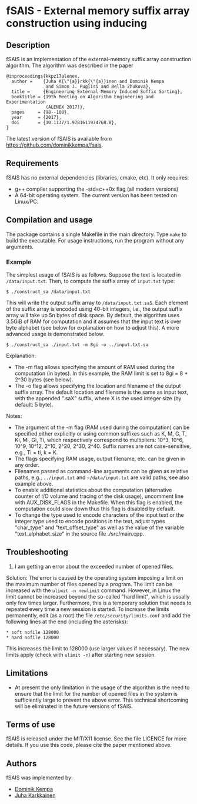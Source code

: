 fSAIS - External memory suffix array construction using inducing
================================================================


Description
-----------

fSAIS is an implementation of the external-memory suffix array
construction algorithm. The algorithm was described in the paper

    @inproceedings{kkpz17alenex,
      author =    {Juha K{\"{a}}rkk{\"{a}}inen and Dominik Kempa
                   and Simon J. Puglisi and Bella Zhukova},
      title =     {Engineering External Memory Induced Suffix Sorting},
      booktitle = {19th Meeting on Algorithm Engineering and Experimentation
                   (ALENEX 2017)},
      pages     = {98--108},
      year      = {2017},
      doi       = {10.1137/1.9781611974768.8},
    }

The latest version of fSAIS is available from
https://github.com/dominikkempa/fsais.



Requirements
------------

fSAIS has no external dependencies (libraries, cmake, etc).
It only requires:
- g++ compiler supporting the -std=c++0x flag (all modern versions)
- A 64-bit operating system. The current version has been tested
  on Linux/PC.



Compilation and usage
---------------------

The package contains a single Makefile in the main directory. Type
`make` to build the executable. For usage instructions, run the
program without any arguments.

### Example

The simplest usage of fSAIS is as follows. Suppose the text is located
in `/data/input.txt`. Then, to compute the suffix array of `input.txt`
type:

    $ ./construct_sa /data/input.txt


This will write the output suffix array to `/data/input.txt.sa5`. Each
element of the suffix array is encoded using 40-bit integers, i.e.,
the output suffix array will take up 5n bytes of disk space. By
default, the algorithm uses 3.5GiB of RAM for computation and it
assumes that the input text is over byte alphabet (see below for
explanation on how to adjust this). A more advanced usage is
demonstrated below.

    $ ./construct_sa ./input.txt -m 8gi -o ../input.txt.sa


Explanation:
- The -m flag allows specifying the amount of RAM used during the
  computation (in bytes). In this example, the RAM limit is set to 8gi
  = 8 * 2^30 bytes (see below).
- The -o flag allows specifying the location and filename of the
  output suffix array. The default location and filename is the same
  as input text, with the appended ".saX" suffix, where X is the used
  integer size (by default: 5 byte).

Notes:
- The argument of the -m flag (RAM used during the computation) can be
  specified either explicitly or using common suffixes such as K, M,
  G, T, Ki, Mi, Gi, Ti, which respectively correspond to multipliers:
  10^3, 10^6, 10^9, 10^12, 2^10, 2^20, 2^30, 2^40. Suffix names are
  not case-sensitive, e.g., Ti = ti, k = K.
- The flags specifying RAM usage, output filename, etc. can be given
  in any order.
- Filenames passed as command-line arguments can be given as relative
  paths, e.g., `../input.txt` and `~/data/input.txt` are valid paths,
  see also example above.
- To enable additional statistics about the computation (alternative
  counter of I/O volume and tracing of the disk usage), uncomment line
  with AUX_DISK_FLAGS in the Makefile. When this flag is enabled, the
  computation could slow down thus this flag is disabled by default.
- To change the type used to encode characters of the input text or
  the integer type used to encode positions in the text, adjust types
  "char_type" and "text_offset_type" as well as the value of the
  variable "text_alphabet_size" in the source file ./src/main.cpp.



Troubleshooting
---------------

1. I am getting an error about the exceeded number of opened files.

Solution: The error is caused by the operating system imposing a limit
on the maximum number of files opened by a program. The limit can be
increased with the `ulimit -n newlimit` command. However, in Linux the
limit cannot be increased beyond the so-called "hard limit", which is
usually only few times larger. Furthermore, this is a temporary
solution that needs to repeated every time a new session is
started. To increase the limits permanently, edit (as a root) the file
`/etc/security/limits.conf` and add the following lines at the end
(including the asterisks):


    * soft nofile 128000
    * hard nofile 128000


This increases the limit to 128000 (use larger values if necessary).
The new limits apply (check with `ulimit -n`) after starting new
session.



Limitations
-----------

- At present the only limitation in the usage of the algorithm is the
  need to ensure that the limit for the number of opened files in the
  system is sufficiently large to prevent the above error. This
  technical shortcoming will be eliminated in the future versions of
  fSAIS.



Terms of use
------------

fSAIS is released under the MIT/X11 license. See the file LICENCE for
more details. If you use this code, please cite the paper mentioned
above.



Authors
-------

fSAIS was implemented by:
- [Dominik Kempa](https://scholar.google.com/citations?user=r0Kn9IUAAAAJ)
- [Juha Karkkainen](https://scholar.google.com/citations?user=oZepo1cAAAAJ)

